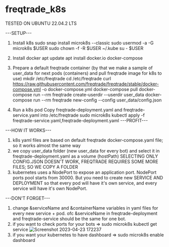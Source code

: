 # freqtrade_k8s
TESTED ON UBUNTU 22.04.2 LTS

---SETUP---
1) Install k8s
  sudo snap install microk8s --classic
  sudo usermod -a -G microk8s $USER
  sudo chown -f -R $USER ~/.kube
  su - $USER

2) Install docker
  apt update
  apt install docker.io docker-compose

3) Prepare a default freqtrade container
(by that we make a sample of user_data for next pods (containers) and pull freqtrade image for k8s to use)
  mkdir /etc/freqtrade
  cd /etc/freqtrade
  curl https://raw.githubusercontent.com/freqtrade/freqtrade/stable/docker-compose.yml -o docker-compose.yml
  docker-compose pull
  docker-compose run --rm freqtrade create-userdir --userdir user_data
  docker-compose run --rm freqtrade new-config --config user_data/config.json

4) Run a k8s pod
Copy freqtrade-deployment.yaml and freqtrade-service.yaml into /etc/freqtrade
  sudo microk8s kubectl apply -f freqtrade-service.yaml,freqtrade-deployment.yaml
---PROFIT---

---HOW IT WORKS---
1) k8s yaml files are based on default freqtrade docker-compose.yaml file; so it works almost the same way
2) we copy user_data folder (new user_data for every bot) and select it in freqtrade-deployment.yaml as a volume (hostPath)
SELECTING ONLY CONFIG.JSON DOESN'T WORK, FREQTRADE REQUIRES SOME MORE FILES; SO WE COPY A FOLDER
3) kubernetes uses a NodePort to expose an application port. NodePort ports pool starts from 30000.
But you need to create new SERVICE AND DEPLOYMENT so that every pod will have it's own service, and every service will have it's own NodePort.

---DON'T FORGET---
1) change &serviceName and &containerName variables in yaml files for every new service + pod. ofc &serviceName in freqtrade-deployment and freqtrade-service should be the same for one bot.
2) if you want to check ports for your bots => sudo microk8s kubectl get service
 ![Screenshot 2023-04-23 172237](https://user-images.githubusercontent.com/93829120/233831267-b1cb041d-2888-4c49-bbf5-9a6ead844f75.png)
3) if you want your kubernetes to have dashboard => sudo microk8s enable dashboard
